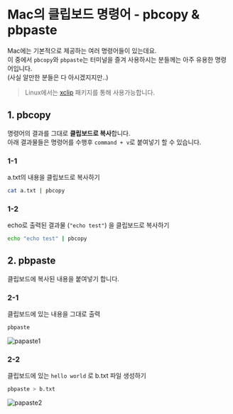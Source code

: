 # Mac의 클립보드 명령어 - pbcopy & pbpaste

Mac에는 기본적으로 제공하는 여러 명령어들이 있는데요.  
이 중에서 ```pbcopy```와 ```pbpaste```는 터미널을 즐겨 사용하시는 분들께는 아주 유용한 명령어입니다.  
(사실 알만한 분들은 다 아시겠지지만..)  
  
> Linux에서는 [xclip](http://guileschool.com/2018/12/01/Use-the-pbcopy-and-pbpaste-of-Mac-on-Linux/) 패키지를 통해 사용가능합니다.

## 1. pbcopy

명령어의 결과를 그대로 **클립보드로 복사**합니다.  
아래 결과물들은 명령어를 수행후 ```command + v```로 붙여넣기 할 수 있습니다.

### 1-1

a.txt의 내용을 클립보드로 복사하기

```bash
cat a.txt | pbcopy
```

### 1-2

echo로 출력된 결과물 (```"echo test"```) 을 클립보드로 복사하기

```bash
echo "echo test" | pbcopy
```

## 2. pbpaste

클립보드에 복사된 내용을 붙여넣기 합니다.

### 2-1

클립보드에 있는 내용을 그대로 출력

```bash
pbpaste
```

![papaste1](./images/pbpaste1.png)

### 2-2

클립보드에 있는 ```hello world``` 로 b.txt 파일 생성하기

```bash
pbpaste > b.txt
```

![papaste2](./images/pbpaste2.png)